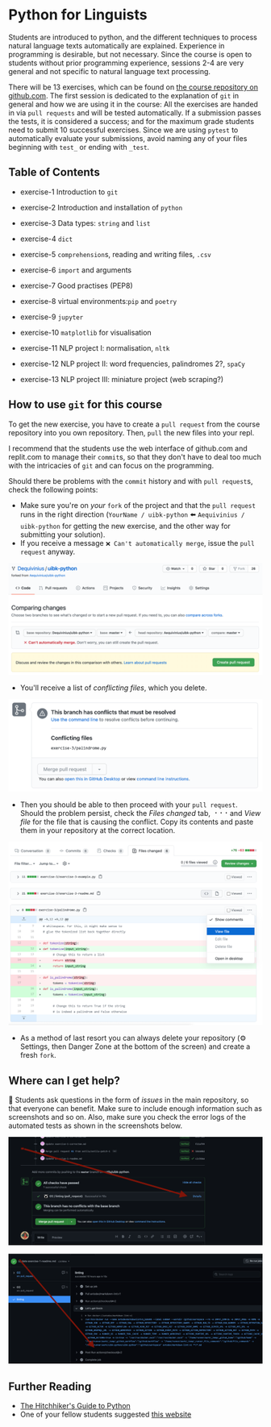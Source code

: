 # Python for Linguists

Students are introduced to python, and the different techniques to process natural language texts automatically are explained. Experience in programming is desirable, but not necessary. Since the course is open to students without prior programming experience, sessions 2-4 are very general and not specific to natural language text processing.

There will be 13 exercises, which can be found on  [the course repository on github.com](https://github.com/Aequivinius/uibk-python). The first session is dedicated to the explanation of `git` in general and how we are using it in the course: All the exercises are handed in via `pull requests` and will be tested automatically. If a submission passes the tests, it is considered a success; and for the maximum grade students need to submit 10 successful exercises. Since we are using `pytest` to automatically evaluate your submissions, avoid naming any of your files beginning with `test_` or ending with `_test`.

## Table of Contents

* exercise-1 Introduction to `git`
* exercise-2 Introduction and installation of `python`
* exercise-3 Data types: `string` and `list`
* exercise-4 `dict`
* exercise-5 `comprehension`s, reading and writing files, `.csv`
* exercise-6 `import` and arguments
* exercise-7 Good practises (PEP8)
* exercise-8 virtual environments:`pip` and `poetry`

* exercise-9 `jupyter` 
* exercise-10 `matplotlib` for visualisation

* exercise-11 NLP project I: normalisation, `nltk`
* exercise-12 NLP project II: word frequencies, palindromes 2?, `spaCy`
* exercise-13 NLP project III: miniature project (web scraping?)

## How to use `git` for this course

To get the new exercise, you have to create a `pull request` from the course repository into you own repository. Then, `pull` the new files into your repl.

I recommend that the students use the web interface of github.com and replit.com to manage their `commit`s, so that they don't have to deal too much with the intricacies of `git` and can focus on the programming. 

Should there be problems with the `commit` history and with `pull request`s, check the following points:

* Make sure you're on *your* `fork` of the project and that the `pull request` runs in the right direction (`YourName / uibk-python` ⬅️ `Aequivinius / uibk-python` for getting the new exercise, and the other way for submitting your solution).
* If you receive a message `❌ Can't automatically merge`, issue the `pull request` anyway. 

![merge](img/merge_error.png)

* You'll receive a list of *conflicting files*, which you delete. 

![conflict](img/conflict.png)

* Then you should be able to then proceed with your `pull request`. Should the problem persist, check the *Files changed* tab, ⠐⠐⠐ and *View file* for the file that is causing the conflict. Copy its contents and paste them in your repository at the correct location.

![conflict_file](img/conflict_file.png)

* As a method of last resort you can always delete your repository (⚙️ Settings, then Danger Zone at the bottom of the screen) and create a fresh `fork`.

## Where can I get help?

🙋 Students ask questions in the form of *issues* in the main repository, so that everyone can benefit. Make sure to include enough information such as screenshots and so on. Also, make sure you check the error logs of the automated tests as shown in the screenshots below.

![error-log-1](img/error-log-1.png)

![error-log-2](img/error-log-2.png)

## Further Reading

* [The Hitchhiker's Guide to Python](https://docs.python-guide.org/)
* One of your fellow students suggested [this website](https://www.py4e.com/lessons)